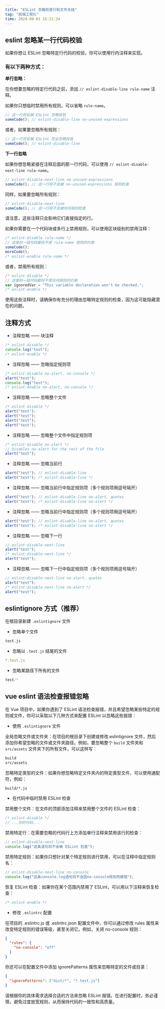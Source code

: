 ```yaml
---
title: "ESLint 忽略检查行和文件总结"
tag: "前端工程化"
time: 2024-09-01 15:21:24
---
```


## eslint 忽略某一行代码校验

如果你想让 ESLint 忽略特定行代码的校验，你可以使用行内注释来实现。

### 有以下两种方式：

**单行忽略：**

在你想要忽略的特定行代码之前，添加 `// eslint-disable-line rule-name` 注释。

如果你只想临时禁用所有规则，可以省略 `rule-name`。

```js
// 这一行将会被 ESLint 忽略校验
someCode(); // eslint-disable-line no-unused-expressions
```

或者，如果要忽略所有规则：

```js
// 这一行将会被 ESLint 完全忽略校验
someCode(); // eslint-disable-line
```

**下一行忽略**

如果你想忽略紧接在注释后面的那一行代码，可以使用 `// eslint-disable-next-line rule-name`。

```js
// eslint-disable-next-line no-unused-expressions
someCode(); // 这一行将不会被 no-unused-expressions 规则检查
```

同样，如果要忽略所有规则：

```js
// eslint-disable-next-line
someCode(); // 这一行将不会被任何规则检查
```

请注意，这些注释只会影响它们直接指定的行。

如果你需要在一个代码块或多行上禁用规则，可以使用区块级别的禁用注释：

```js
/* eslint-disable rule-name */
// 这里的一段代码都将不受 rule-name 规则的约束
someCode();
moreCode();
/* eslint-enable rule-name */
```

或者，禁用所有规则：

```js
/* eslint-disable */
// 这里的一段代码都将不受任何规则的约束
var ignoredVar = "This variable declaration won't be checked.";
/* eslint-enable */
```

使用这些注释时，请确保你有充分的理由忽略特定规则的检查，因为这可能隐藏潜在的问题。

## 注释方式

- 注释忽略 —— 块注释

```js
/* eslint-disable */
console.log("test");
/* eslint-enable */
```

- 注释忽略 —— 忽略指定规则项

```js
/* eslint-disable no-alert, no-console */
alert("test");
console.log("test");
/* eslint-enable no-alert, no-console */
```

- 注释忽略 —— 忽略整个文件

```js
/* eslint-disable */
alert("test");
alert("test");
alert("test");
alert("test");
```

- 注释忽略 —— 忽略整个文件中指定规则项

```js
/* eslint-disable no-alert */
// Disables no-alert for the rest of the file
alert("test");
```

- 注释忽略 —— 忽略当前行

```js
alert("test"); // eslint-disable-line
alert("test"); /* eslint-disable-line */
```

- 注释忽略 —— 忽略当前行中指定规则项（多个规则项用逗号隔开）

```js
alert("test"); // eslint-disable-line no-alert, quotes
alert("test"); /* eslint-disable-line no-alert */
```

- 注释忽略 —— 忽略当前行中指定规则项（多个规则项用逗号隔开）

```js
alert("test"); // eslint-disable-line no-alert, quotes
alert("test"); /* eslint-disable-line no-alert */
```

- 注释忽略 —— 忽略下一行

```js
// eslint-disable-next-line
alert("test");
/* eslint-disable-next-line */
alert("test");
```

- 注释忽略 —— 忽略下一行中指定规则项（多个规则项用逗号隔开）

```js
// eslint-disable-next-line no-alert, quotes
alert("test");
/* eslint-disable-next-line no-alert */
alert("test");
```

## eslintignore 方式（推荐）

在根目录新建 `.eslintignore` 文件

- 忽略单个文件

```bash
test.js
```

- 忽略以 `.test.js` 结尾的文件

```js
*.test.js
```

- 忽略某路径下所有的文件

```js
test/*
```

## vue eslint 语法检查报错忽略

在 Vue 项目中，如果你遇到了 ESLint 语法检查报错，并且希望忽略某些特定的规则或文件，你可以采取以下几种方式来配置 ESLint 以忽略这些报错：

- 使用 `.eslintignore` 文件

全局忽略文件或文件夹：在项目的根目录下创建或修改.eslintignore 文件，然后添加你希望忽略的文件或文件夹路径。例如，要忽略整个 `build` 文件夹和 `src/assets` 文件夹下的所有文件，可以这样写：

```bash
build
src/assets
```

忽略特定类型的文件：如果你想忽略特定文件夹内的特定类型文件，可以使用通配符，例如：

```bash
build/*.js
```

- 在代码中临时禁用 ESLint 检查

禁用整个文件：在文件的顶部添加注释来禁用整个文件的 ESLint 检查：

```js
/* eslint-disable */
// ...你的代码...
```

禁用特定行：在需要忽略的代码行上方添加单行注释来禁用该行的检查：

```js
// eslint-disable-next-line
console.log("这条语句将不会被 ESLint 检查");
```

禁用特定规则：如果你只想针对某个特定规则进行禁用，可以在注释中指定规则名：

```js
// eslint-disable-next-line no-console
console.log("这条console.log语句将不会因no-console规则而报错");
```

恢复 ESLint 检查：如果你在某个范围内禁用了 ESLint，可以用以下注释来恢复检查：

```js
/* eslint-enable */
```

- 修改 `.eslintrc` 配置

在项目的 .eslintrc.js 或 .eslintrc.json 配置文件中，你可以通过修改 rules 属性来改变特定规则的错误等级，甚至关闭它。例如，关闭 no-console 规则：

```json
{
  "rules": {
    "no-console": "off"
  }
}
```

你还可以在配置文件中添加 ignorePatterns 属性来忽略特定的文件或目录：

```json
{
  "ignorePatterns": ["dist/*", "*.test.js"]
}
```

请根据你的具体需求选择合适的方法来忽略 ESLint 报错。在进行配置时，务必谨慎，避免过度放宽规则，从而保持代码的一致性和高质量。
